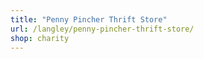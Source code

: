```yaml
---
title: "Penny Pincher Thrift Store"
url: /langley/penny-pincher-thrift-store/
shop: charity
---
```

